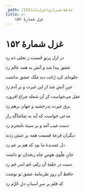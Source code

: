 ```yaml
---
_path: /حافظ-شیرازی/غزلیات/152
title: >-
    غزل شمارهٔ ۱۵۲
---
```

# غزل شمارهٔ ۱۵۲

<div class="b" id="bn1"><div class="m1"><p>در ازل پرتوِ حُسنت ز تجلی دَم زد</p></div>
<div class="m2"><p>عشق پیدا شد و آتش به همه عالم زد</p></div></div>
<div class="b" id="bn2"><div class="m1"><p>جلوه‌ای کرد رُخَت دید مَلَک عشق نداشت</p></div>
<div class="m2"><p>عینِ آتش شد از این غیرت و بر آدم زد</p></div></div>
<div class="b" id="bn3"><div class="m1"><p>عقل می‌خواست کز آن شعله چراغ افروزد</p></div>
<div class="m2"><p>برق غیرت بدرخشید و جهان برهم زد</p></div></div>
<div class="b" id="bn4"><div class="m1"><p>مدعی خواست که آید به تماشاگَهِ راز</p></div>
<div class="m2"><p>دست غیب آمد و بر سینهٔ نامحرم زد</p></div></div>
<div class="b" id="bn5"><div class="m1"><p>دیگران قرعهٔ قسمت همه بر عیش زدند</p></div>
<div class="m2"><p>دل غمدیدهٔ ما بود که هم بر غم زد</p></div></div>
<div class="b" id="bn6"><div class="m1"><p>جانِ عِلْوی هوسِ چاهِ زنخدان تو داشت</p></div>
<div class="m2"><p>دست در حلقهٔ آن زلفِ خَم اندر خَم زد</p></div></div>
<div class="b" id="bn7"><div class="m1"><p>حافظ آن روز طربنامهٔ عشق تو نوشت</p></div>
<div class="m2"><p>که قلم بر سرِ اسبابِ دلِ خُرَّم زد</p></div></div>
